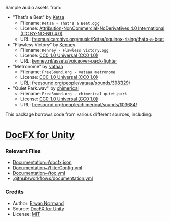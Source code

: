 Sample audio assets from:

- "That's a Beat" by [Ketsa](https://ketsa.uk)
    - Filename: `Ketsa - That's a Beat.ogg`
    - License: [Attribution-NonCommercial-NoDerivatives 4.0 International (CC BY-NC-ND 4.0)](https://creativecommons.org/licenses/by-nc-nd/4.0/)
    - URL: [freemusicarchive.org/music/Ketsa/equinox-rising/thats-a-beat](https://freemusicarchive.org/music/Ketsa/equinox-rising/thats-a-beat)
- "Flawless Victory" by [Kenney](https://kenney.nl)
    - Filename: `Kenney - Flawless Victory.ogg`
    - License: [CC0 1.0 Universal (CC0 1.0)](https://creativecommons.org/publicdomain/zero/1.0/)
    - URL: [kenney.nl/assets/voiceover-pack-fighter](https://kenney.nl/assets/voiceover-pack-fighter)
- "Metronome" by [vataaa](https://freesound.org/people/vataaa/)
    - Filename: `FreeSound.org - vataaa metronome`
    - License: [CC0 1.0 Universal (CC0 1.0)](https://creativecommons.org/publicdomain/zero/1.0/)
    - URL: [freesound.org/people/vataaa/sounds/398329/](https://freesound.org/people/vataaa/sounds/398329/)
- "Quiet Park.wav" by [chimerical](https://freesound.org/people/chimerical/)
    - Filename: `FreeSound.org - chimerical quiet-park`
    - License: [CC0 1.0 Universal (CC0 1.0)](https://creativecommons.org/publicdomain/zero/1.0/)
    - URL: [freesound.org/people/chimerical/sounds/103684/](https://freesound.org/people/chimerical/sounds/103684/)

This package borrows code from various different sources, including:

# [DocFX for Unity](https://github.com/NormandErwan/DocFxForUnity)

### Relevant Files
- [Documentation~/docfx.json](/Documentation~/docfx.json)
- [Documentation~/filterConfig.yml](/Documentation~/filterConfig.yml)
- [Documentation~/toc.yml](/Documentation~/toc.yml)
- [.github/workflows/documentation.yml](/.github/workflows/documentation.yml)

### Credits
- Author: [Erwan Normand](https://github.com/NormandErwan)
- Source: [DocFX for Unity](https://github.com/NormandErwan/DocFxForUnity)
- License: [MIT](https://github.com/NormandErwan/DocFxForUnity/blob/main/LICENSE)
